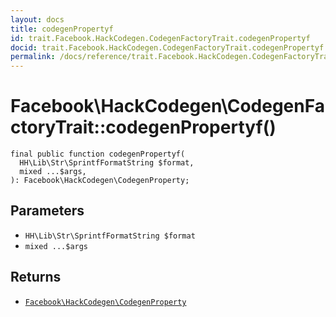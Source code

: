 ```yaml
---
layout: docs
title: codegenPropertyf
id: trait.Facebook.HackCodegen.CodegenFactoryTrait.codegenPropertyf
docid: trait.Facebook.HackCodegen.CodegenFactoryTrait.codegenPropertyf
permalink: /docs/reference/trait.Facebook.HackCodegen.CodegenFactoryTrait.codegenPropertyf/
---
```

# Facebook\\HackCodegen\\CodegenFactoryTrait::codegenPropertyf()




``` Hack
final public function codegenPropertyf(
  HH\Lib\Str\SprintfFormatString $format,
  mixed ...$args,
): Facebook\HackCodegen\CodegenProperty;
```




## Parameters




- ` HH\Lib\Str\SprintfFormatString $format `
- ` mixed ...$args `




## Returns




+ [` Facebook\HackCodegen\CodegenProperty `](<class.Facebook.HackCodegen.CodegenProperty.md>)